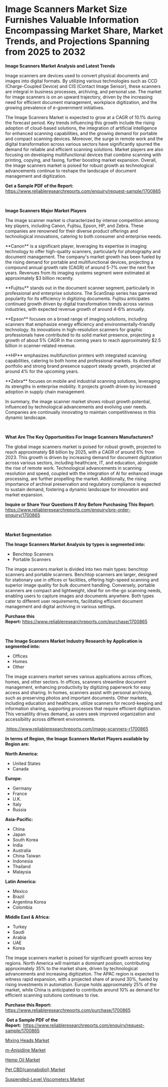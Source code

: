 <p><h1>Image Scanners Market Size Furnishes Valuable Information Encompassing Market Share, Market Trends, and Projections Spanning from 2025 to 2032</h1></p><p><strong>Image Scanners Market Analysis and Latest Trends</strong></p>
<p><p>Image scanners are devices used to convert physical documents and images into digital formats. By utilizing various technologies such as CCD (Charge-Coupled Device) and CIS (Contact Image Sensor), these scanners are integral in business processes, archiving, and personal use. The market for image scanners is on an upward trajectory, driven by the increasing need for efficient document management, workplace digitization, and the growing prevalence of e-government initiatives.</p><p>The Image Scanners Market is expected to grow at a CAGR of 10.1% during the forecast period. Key trends influencing this growth include the rising adoption of cloud-based solutions, the integration of artificial intelligence for enhanced scanning capabilities, and the growing demand for portable and compact scanning devices. Moreover, the surge in remote work and the digital transformation across various sectors have significantly spurred the demand for reliable and efficient scanning solutions. Market players are also focusing on developing multifunctional devices that combine scanning with printing, copying, and faxing, further boosting market expansion. Overall, the image scanners market is poised for robust growth as technological advancements continue to reshape the landscape of document management and digitization.</p></p>
<p><strong>Get a Sample PDF of the Report:&nbsp;</strong> <a href="https://www.reliableresearchreports.com/enquiry/request-sample/1700865?utm_campaign=12&utm_medium=2&utm_source=Github&utm_content=ia&utm_term=27032025&utm_id=image-scanners">https://www.reliableresearchreports.com/enquiry/request-sample/1700865</a></p>
<p>&nbsp;</p>
<p><strong>Image Scanners Major Market Players</strong></p>
<p><p>The image scanner market is characterized by intense competition among key players, including Canon, Fujitsu, Epson, HP, and Zebra. These companies are renowned for their diverse product offerings and technological innovations, catering to both consumer and enterprise needs.</p><p>**Canon** is a significant player, leveraging its expertise in imaging technology to offer high-quality scanners, particularly for photography and document management. The company's market growth has been fueled by the rising demand for portable and multifunctional devices, projecting a compound annual growth rate (CAGR) of around 5-7% over the next five years. Revenues from its imaging systems segment were estimated at approximately $3 billion recently.</p><p>**Fujitsu** stands out in the document scanner segment, particularly in professional and enterprise solutions. The ScanSnap series has garnered popularity for its efficiency in digitizing documents. Fujitsu anticipates continued growth driven by digital transformation trends across various industries, with expected revenue growth of around 4-6% annually.</p><p>**Epson** focuses on a broad range of imaging solutions, including scanners that emphasize energy efficiency and environmentally-friendly technology. Its innovations in high-resolution scanners for graphic professionals have contributed to its solid market presence, projecting a growth of about 5% CAGR in the coming years to reach approximately $2.5 billion in scanner-related revenue.</p><p>**HP** emphasizes multifunction printers with integrated scanning capabilities, catering to both home and professional markets. Its diversified portfolio and strong brand presence support steady growth, projected at around 4% for the upcoming years.</p><p>**Zebra** focuses on mobile and industrial scanning solutions, leveraging its strengths in enterprise mobility. It projects growth driven by increased adoption in supply chain management.</p><p>In summary, the image scanner market shows robust growth potential, influenced by technological advancements and evolving user needs. Companies are continually innovating to maintain competitiveness in this dynamic landscape.</p></p>
<p>&nbsp;</p>
<p><strong>What Are The Key Opportunities For Image Scanners Manufacturers?</strong></p>
<p><p>The global image scanners market is poised for robust growth, projected to reach approximately $8 billion by 2025, with a CAGR of around 6% from 2023. This growth is driven by increasing demand for document digitization across various sectors, including healthcare, IT, and education, alongside the rise of remote work. Technological advancements in scanning resolution and speed, coupled with the integration of AI for enhanced image processing, are further propelling the market. Additionally, the rising importance of archival preservation and regulatory compliance is expected to sustain demand, fostering a dynamic landscape for innovation and market expansion.</p></p>
<p><strong>Inquire or Share Your Questions If Any Before Purchasing This Report:</strong> <a href="https://www.reliableresearchreports.com/enquiry/pre-order-enquiry/1700865?utm_campaign=12&utm_medium=2&utm_source=Github&utm_content=ia&utm_term=27032025&utm_id=image-scanners">https://www.reliableresearchreports.com/enquiry/pre-order-enquiry/1700865</a></p>
<p>&nbsp;</p>
<p><strong>Market Segmentation</strong></p>
<p><strong>The Image Scanners Market Analysis by types is segmented into:</strong></p>
<p><ul><li>Benchtop Scanners</li><li>Portable Scanners</li></ul></p>
<p><p>The image scanners market is divided into two main types: benchtop scanners and portable scanners. Benchtop scanners are larger, designed for stationary use in offices or facilities, offering high-speed scanning and superior image quality for bulk document handling. Conversely, portable scanners are compact and lightweight, ideal for on-the-go scanning needs, enabling users to capture images and documents anywhere. Both types cater to different user requirements, facilitating efficient document management and digital archiving in various settings.</p></p>
<p><strong>Purchase this Report:&nbsp;</strong><a href="https://www.reliableresearchreports.com/purchase/1700865?utm_campaign=12&utm_medium=2&utm_source=Github&utm_content=ia&utm_term=27032025&utm_id=image-scanners">https://www.reliableresearchreports.com/purchase/1700865</a></p>
<p>&nbsp;</p>
<p><strong>The Image Scanners Market Industry Research by Application is segmented into:</strong></p>
<p><ul><li>Offices</li><li>Homes</li><li>Other</li></ul></p>
<p><p>The image scanners market serves various applications across offices, homes, and other sectors. In offices, scanners streamline document management, enhancing productivity by digitizing paperwork for easy access and sharing. In homes, scanners assist with personal archiving, such as preserving photos and important documents. Other markets, including education and healthcare, utilize scanners for record-keeping and information sharing, supporting processes that require efficient digitization. This versatility drives demand, as users seek improved organization and accessibility across different environments.</p></p>
<p><a href="https://www.reliableresearchreports.com/image-scanners-r1700865?utm_campaign=12&utm_medium=2&utm_source=Github&utm_content=ia&utm_term=27032025&utm_id=image-scanners">&nbsp;https://www.reliableresearchreports.com/image-scanners-r1700865</a></p>
<p><strong>In terms of Region, the Image Scanners Market Players available by Region are:</strong></p>
<p>
    <p> <strong> North America: </strong>
        <ul>
            <li>United States</li>
            <li>Canada</li>
        </ul>
        </p> 
    <p> <strong> Europe: </strong>
        <ul>
            <li>Germany</li>
            <li>France</li>
            <li>U.K.</li>
            <li>Italy</li>
            <li>Russia</li>
        </ul>
        </p> 
    <p> <strong> Asia-Pacific: </strong>
        <ul>
            <li>China</li>
            <li>Japan</li>
            <li>South Korea</li>
            <li>India</li>
            <li>Australia</li>
            <li>China Taiwan</li>
            <li>Indonesia</li>
            <li>Thailand</li>
            <li>Malaysia</li>
        </ul>
        </p> 
    <p> <strong> Latin America: </strong>
        <ul>
            <li>Mexico</li>
            <li>Brazil</li>
            <li>Argentina Korea</li>
            <li>Colombia</li>
        </ul>
        </p> 
    <p> <strong> Middle East & Africa: </strong>
        <ul>
            <li>Turkey</li>
            <li>Saudi</li>
            <li>Arabia</li>
            <li>UAE</li>
            <li>Korea</li>
        </ul>
    </p>
    </p>
<p><p>The image scanners market is poised for significant growth across key regions. North America will maintain a dominant position, contributing approximately 35% to the market share, driven by technological advancements and increasing digitization. The APAC region is expected to witness rapid expansion, with a projected share of around 30%, fueled by rising investments in automation. Europe holds approximately 25% of the market, while China is anticipated to contribute around 10% as demand for efficient scanning solutions continues to rise.</p></p>
<p><strong>Purchase this Report: </strong><a href="https://www.reliableresearchreports.com/purchase/1700865?utm_campaign=12&utm_medium=2&utm_source=Github&utm_content=ia&utm_term=27032025&utm_id=image-scanners">https://www.reliableresearchreports.com/purchase/1700865</a></p>
<p>&nbsp;<strong>Get a Sample PDF of the Report:&nbsp;&nbsp;</strong><a href="https://www.reliableresearchreports.com/enquiry/request-sample/1700865?utm_campaign=12&utm_medium=2&utm_source=Github&utm_content=ia&utm_term=27032025&utm_id=image-scanners">https://www.reliableresearchreports.com/enquiry/request-sample/1700865</a></p>
<p><strong></strong></p>
<p><p><a href="https://github.com/guyotkiferhi/Market-Research-Report-List-1/blob/main/mixing-heads-market.md?utm_campaign=12&utm_medium=2&utm_source=Github&utm_content=ia&utm_term=27032025&utm_id=image-scanners">Mixing Heads Market</a></p><p><a href="https://github.com/rrosasdaunas/Market-Research-Report-List-1/blob/main/m-anisidine-market.md?utm_campaign=12&utm_medium=2&utm_source=Github&utm_content=ia&utm_term=27032025&utm_id=image-scanners">m-Anisidine Market</a></p><p><a href="https://github.com/zoccohaniech/Market-Research-Report-List-1/blob/main/hemp-oil-market.md?utm_campaign=12&utm_medium=2&utm_source=Github&utm_content=ia&utm_term=27032025&utm_id=image-scanners">Hemp Oil Market</a></p><p><a href="https://github.com/ancsyanagha/Market-Research-Report-List-1/blob/main/pet-cbdcannabidiol-market.md?utm_campaign=12&utm_medium=2&utm_source=Github&utm_content=ia&utm_term=27032025&utm_id=image-scanners">Pet CBD(cannabidiol) Market</a></p><p><a href="https://github.com/naomaroaoonv/Market-Research-Report-List-1/blob/main/suspended-level-viscometers-market.md?utm_campaign=12&utm_medium=2&utm_source=Github&utm_content=ia&utm_term=27032025&utm_id=image-scanners">Suspended-Level Viscometers Market</a></p></p>